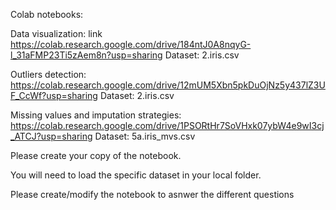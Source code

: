 Colab notebooks:

Data visualization: link https://colab.research.google.com/drive/184ntJ0A8nqyG-l_31aFMP23Ti5zAem8n?usp=sharing
Dataset: 2.iris.csv

Outliers detection: https://colab.research.google.com/drive/12mUM5Xbn5pkDuOjNz5y437lZ3UF_CcWf?usp=sharing
Dataset: 2.iris.csv

Missing values and imputation strategies: https://colab.research.google.com/drive/1PSORtHr7SoVHxk07ybW4e9wI3cj_ATCJ?usp=sharing
Dataset: 5a.iris_mvs.csv

Please create your copy of the notebook.

You will need to load the specific dataset in your local folder.

Please create/modify the notebook to asnwer the different questions
